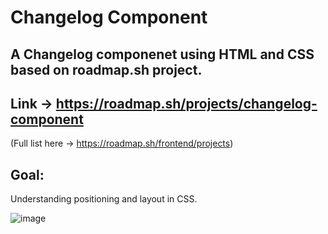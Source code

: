 # Changelog Component

## A Changelog componenet using HTML and CSS based on roadmap.sh project.
## Link -> https://roadmap.sh/projects/changelog-component
(Full list here → https://roadmap.sh/frontend/projects)

## Goal:
Understanding positioning and layout in CSS.

![image](https://github.com/user-attachments/assets/400b3a42-a62a-4038-9d3b-4233937f589f)
